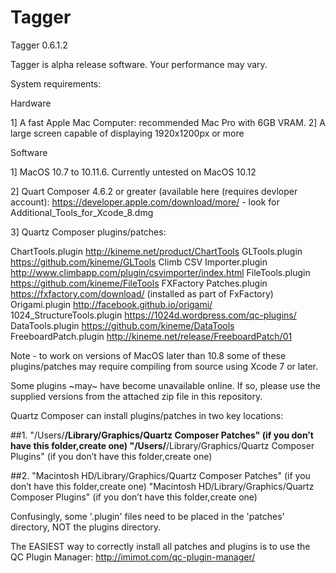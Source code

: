 # Tagger

Tagger 0.6.1.2

Tagger is alpha release software. Your performance may vary.

System requirements:

Hardware

1] A fast Apple Mac Computer: recommended Mac Pro with 6GB VRAM.
2] A large screen capable of displaying 1920x1200px or more

Software

1] MacOS 10.7 to 10.11.6. Currently untested on MacOS 10.12

2] Quart Composer 4.6.2 or greater (available here (requires devloper account): https://developer.apple.com/download/more/ - look for Additional_Tools_for_Xcode_8.dmg

3] Quartz Composer plugins/patches:

ChartTools.plugin http://kineme.net/product/ChartTools
GLTools.plugin https://github.com/kineme/GLTools
Climb CSV Importer.plugin http://www.climbapp.com/plugin/csvimporter/index.html
FileTools.plugin https://github.com/kineme/FileTools
FXFactory Patches.plugin https://fxfactory.com/download/ (installed as part of FxFactory)
Origami.plugin http://facebook.github.io/origami/
1024_StructureTools.plugin https://1024d.wordpress.com/qc-plugins/
DataTools.plugin https://github.com/kineme/DataTools
FreeboardPatch.plugin http://kineme.net/release/FreeboardPatch/01

Note - to work on versions of MacOS later than 10.8 some of these plugins/patches may require compiling from source using Xcode 7 or later.

Some plugins ~may~ have become unavailable online. If so, please use the supplied versions from the attached zip file in this repository.

Quartz Composer can install plugins/patches in two key locations:

##1.
"/Users/****/Library/Graphics/Quartz Composer Patches" (if you don’t have this folder,create one)
"/Users/****/Library/Graphics/Quartz Composer Plugins" (if you don’t have this folder,create one)

##2.
"Macintosh HD/Library/Graphics/Quartz Composer Patches" (if you don’t have this folder,create one)
"Macintosh HD/Library/Graphics/Quartz Composer Plugins" (if you don’t have this folder,create one)

Confusingly, some '.plugin' files need to be placed in the 'patches' directory, NOT the plugins directory.

The EASIEST way to correctly install all patches and plugins is to use the QC Plugin Manager: http://imimot.com/qc-plugin-manager/

